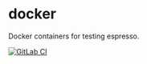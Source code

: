 # docker
Docker containers for testing espresso.

[![GitLab CI](https://gitlab.icp.uni-stuttgart.de/espressomd/docker/badges/4.1/pipeline.svg)](https://gitlab.icp.uni-stuttgart.de/espressomd/docker/commits/4.1)
